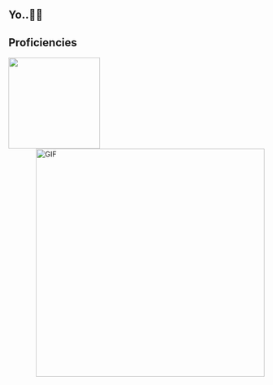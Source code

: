 <h2>
  <span>Yo..🤘🏼<span> 

</h2>
  <h2>Proficiencies</h2>
 <div class="flex">
    <div algin="left">
           <img src="https://skillicons.dev/icons?i=git,kubernetes,docker,c,vim" width="180"/>
    </div>
<img align="right" alt="GIF" src="https://media.tenor.com/wyi8Ow2YP6UAAAAd/maja-aaya.gif" width=450 class="magrin-top: -5px" />
    </div>
